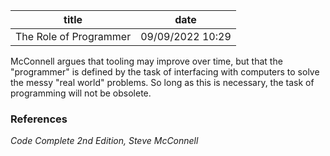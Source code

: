 | title | date |
|---|---|
| The Role of Programmer | 09/09/2022 10:29 |

McConnell argues that tooling may improve over time, but that the "programmer" is
defined by the task of interfacing with computers to solve the messy "real world" 
problems. So long as this is necessary, the task of programming will not be obsolete.

### References
_Code Complete 2nd Edition, Steve McConnell_

